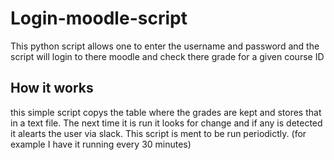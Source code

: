 # Login-moodle-script
This python script allows one to enter the username and password and the script will login to there moodle and check there grade for a given course ID
## How it works
this simple script copys the table where the grades are kept and stores that in a text file. The next time it is run it looks for change and if any is detected it alearts the user via slack. This script is ment to be run periodictly. (for example I have it running every 30 minutes)
